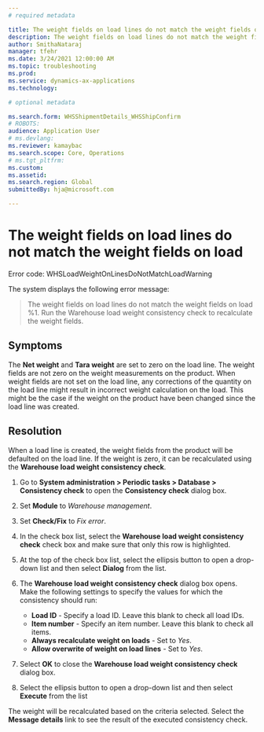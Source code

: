 ```yaml
---
# required metadata

title: The weight fields on load lines do not match the weight fields on load
description: The weight fields on load lines do not match the weight fields on load
author: SmithaNataraj
manager: tfehr
ms.date: 3/24/2021 12:00:00 AM
ms.topic: troubleshooting
ms.prod: 
ms.service: dynamics-ax-applications
ms.technology: 

# optional metadata

ms.search.form: WHSShipmentDetails_WHSShipConfirm
# ROBOTS: 
audience: Application User
# ms.devlang: 
ms.reviewer: kamaybac
ms.search.scope: Core, Operations
# ms.tgt_pltfrm: 
ms.custom: 
ms.assetid: 
ms.search.region: Global
submittedBy: hja@microsoft.com

---
```


# The weight fields on load lines do not match the weight fields on load

Error code: WHSLoadWeightOnLinesDoNotMatchLoadWarning

The system displays the following error message:

> The weight fields on load lines do not match the weight fields on load %1. Run the Warehouse load weight consistency check to recalculate the weight fields.

## Symptoms
The **Net weight** and **Tara weight** are set to zero on the load line. The weight fields are not zero on the weight measurements on the product. When weight fields are not set on the load line, any corrections of the quantity on the load line might result in incorrect weight calculation on the load. This might be the case if the weight on the product have been changed since the load line was created.




## Resolution
When a load line is created, the weight fields from the product will be defaulted on the load line. If the weight is zero, it can be recalculated using the **Warehouse load weight consistency check**.
 
1. Go to **System administration \> Periodic tasks \> Database \> Consistency check** to open the **Consistency check** dialog box.
1. Set **Module** to *Warehouse management*.
1. Set **Check/Fix** to *Fix error*.
1. In the check box list, select the **Warehouse load weight consistency check** check box and make sure that only this row is highlighted.
1. At the top of the check box list, select the ellipsis button to open a drop-down list and then select **Dialog** from the list.
1. The **Warehouse load weight consistency check** dialog box opens. Make the following settings to specify the values for which the consistency should run:
 
    - **Load ID** - Specify a load ID. Leave this blank to check all load IDs.
    - **Item number** - Specify an item number. Leave this blank to check all items.
    - **Always recalculate weight on loads** - Set to *Yes*.
    - **Allow overwrite of weight on load lines** - Set to *Yes*.
 
1. Select **OK** to close the **Warehouse load weight consistency check** dialog box.
1. Select the ellipsis button to open a drop-down list and then select **Execute** from the list
 
The weight will be recalculated based on the criteria selected. Select the **Message details** link to see the result of the executed consistency check.



